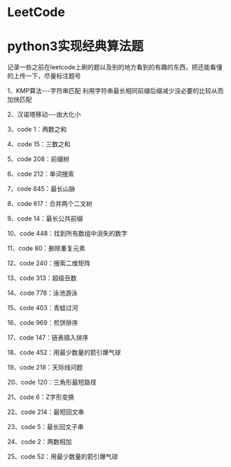 # LeetCode
# python3实现经典算法题
记录一些之前在leetcode上刷的题以及别的地方看到的有趣的东西，把还能看懂的上传一下，尽量标注题号

1、KMP算法---字符串匹配
    利用字符串最长相同前缀后缀减少没必要的比较从而加快匹配
    
2、汉诺塔移动---由大化小

3、code 1：两数之和

4、code 15：三数之和

5、code 208：前缀树

6、code 212：单词搜索

7、code 845：最长山脉

8、code 617：合并两个二叉树

9、code 14：最长公共前缀

10、code 448：找到所有数组中消失的数字

11、code 80：删除重复元素

12、code 240：搜索二维矩阵

13、code 313：超级丑数

14、code 778：泳池游泳

15、code 403：青蛙过河

16、code 969：煎饼排序

17、code 147：链表插入排序

18、code 452：用最少数量的箭引爆气球

19、code 218：天际线问题

20、code 120：三角形最短路径

21、code 6：Z字形变换

22、code 214：最短回文串

23、code 5：最长回文子串

24、code 2：两数相加

25、code 52：用最少数量的箭引爆气球 


